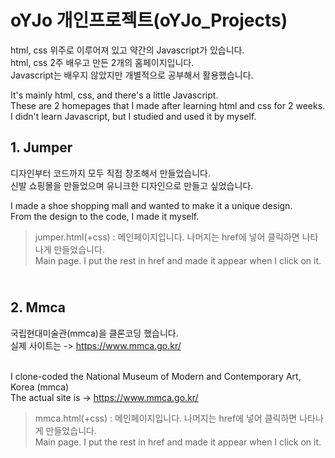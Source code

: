 # oYJo 개인프로젝트(oYJo_Projects)
html, css 위주로 이루어져 있고 약간의 Javascript가 있습니다.
<br>html, css 2주 배우고 만든 2개의 홈페이지입니다.
<br>Javascript는 배우지 않았지만 개별적으로 공부해서 활용했습니다.

It's mainly html, css, and there's a little Javascript.
<br>These are 2 homepages that I made after learning html and css for 2 weeks.
<br>I didn't learn Javascript, but I studied and used it by myself.

## 1. Jumper
디자인부터 코드까지 모두 직접 창조해서 만들었습니다. 
<br> 신발 쇼핑몰을 만들었으며 유니크한 디자인으로 만들고 싶었습니다.

I made a shoe shopping mall and wanted to make it a unique design.
<br> From the design to the code, I made it myself.

> jumper.html(+css) : 메인페이지입니다. 나머지는 href에 넣어 클릭하면 나타나게 만들었습니다.
> <br> Main page. I put the rest in href and made it appear when I click on it.

## <br> 2. Mmca
국립현대미술관(mmca)을 클론코딩 했습니다.
<br> 실제 사이트는 -> https://www.mmca.go.kr/

<br> I clone-coded the National Museum of Modern and Contemporary Art, Korea (mmca)
<br> The actual site is -> https://www.mmca.go.kr/

> mmca.html(+css) : 메인페이지입니다. 나머지는 href에 넣어 클릭하면 나타나게 만들었습니다.
> <br> Main page. I put the rest in href and made it appear when I click on it.
